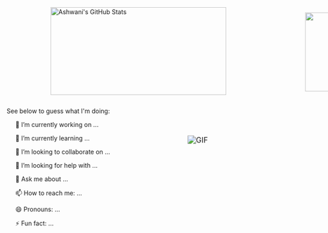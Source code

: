 <!--
**smallpoxscattered/smallpoxscattered** is a ✨ _special_ ✨ repository because its `README.md` (this file) appears on your GitHub profile.

Here are some ideas to get you started:

- 🔭 I’m currently working on ...
- 🌱 I’m currently learning ...
- 👯 I’m looking to collaborate on ...
- 🤔 I’m looking for help with ...
- 💬 Ask me about ...
- 📫 How to reach me: ...
- 😄 Pronouns: ...
- ⚡ Fun fact: ...
  -->



<div  style="display: flex; flex-direction: row">
    <div style="width: 400px;  margin-left: 100px;"><img src="https://github-readme-stats.vercel.app/api?username=smallpoxscattered&&show_icons=true&theme=radical&line_height=27&v=5" alt="Ashwani's GitHub Stats" width=400px height=200px/></div>
    <div style="width: 400px; padding-top: 12px; margin-left: 180px;"><img  src="https://github-readme-stats.vercel.app/api/top-langs/?username=smallpoxscattered&theme=radical&hide=glsl,python&&layout=compact" width=500px height=180px /></div>
</div><p>

</p>

<div  style="display: flex; flex; flex-direction: row">
    <div ><p>See below to guess what I'm doing:</p>
        <p style="text-indent: 20px;">🔭 I’m currently working on ...</p>
        <p style="text-indent: 20px;">🌱 I’m currently learning ...</p>
        <p style="text-indent: 20px;">👯 I’m looking to collaborate on ...</p>
        <p style="text-indent: 20px;">🤔 I’m looking for help with ...</p>
        <p style="text-indent: 20px;">💬 Ask me about ...</p>
        <p style="text-indent: 20px;">📫 How to reach me: ...</p>
        <p style="text-indent: 20px;">😄 Pronouns: ...</p>
        <p style="text-indent: 20px;">⚡ Fun fact: ...</p></div>
    <div style="padding-top: 80px; margin-left: 180px;"><img align="center" alt="GIF" src="https://media.giphy.com/media/836HiJc7pgzy8iNXCn/giphy.gif" style="transform: scale(1.2);"/></div>
</div>







